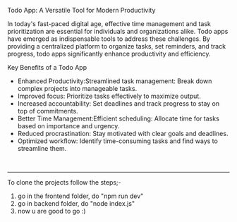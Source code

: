 Todo App: A Versatile Tool for Modern Productivity

In today's fast-paced digital age, effective time management and task prioritization are essential for individuals and organizations alike. Todo apps have emerged as indispensable tools to address these challenges. By providing a centralized platform to organize tasks, set reminders, and track progress, todo apps significantly enhance productivity and efficiency.

Key Benefits of a Todo App

- Enhanced Productivity:Streamlined task management: Break down complex projects into manageable tasks.
- Improved focus: Prioritize tasks effectively to maximize output.
- Increased accountability: Set deadlines and track progress to stay on top of commitments.
- Better Time Management:Efficient scheduling: Allocate time for tasks based on importance and urgency.
- Reduced procrastination: Stay motivated with clear goals and deadlines.
- Optimized workflow: Identify time-consuming tasks and find ways to streamline them.

</br>

--------------------------------------------------------------------------------------------------------------------------------------------------------------------------------
To clone the projects follow the steps;-
1) go in the frontend folder, do "npm run dev"
2) go in backend folder, do "node index.js"
3) now u are good to go :)
